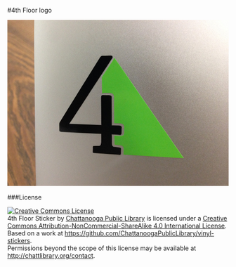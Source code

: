 #4th Floor logo

![Printed Sample](https://raw.githubusercontent.com/ChattanoogaPublicLibrary/vinyl-stickers/master/4th-Floor-Logo/printed-samples/1.JPG)

###License

<a rel="license" href="http://creativecommons.org/licenses/by-nc-sa/4.0/"><img alt="Creative Commons License" style="border-width:0" src="http://i.creativecommons.org/l/by-nc-sa/4.0/88x31.png" /></a><br /><span xmlns:dct="http://purl.org/dc/terms/" href="http://purl.org/dc/dcmitype/StillImage" property="dct:title" rel="dct:type">4th Floor Sticker</span> by <a xmlns:cc="http://creativecommons.org/ns#" href="http://chattlibrary.org" property="cc:attributionName" rel="cc:attributionURL">Chattanooga Public Library</a> is licensed under a <a rel="license" href="http://creativecommons.org/licenses/by-nc-sa/4.0/">Creative Commons Attribution-NonCommercial-ShareAlike 4.0 International License</a>.<br />Based on a work at <a xmlns:dct="http://purl.org/dc/terms/" href="https://github.com/ChattanoogaPublicLibrary/vinyl-stickers" rel="dct:source">https://github.com/ChattanoogaPublicLibrary/vinyl-stickers</a>.<br />Permissions beyond the scope of this license may be available at <a xmlns:cc="http://creativecommons.org/ns#" href="http://chattlibrary.org/contact" rel="cc:morePermissions">http://chattlibrary.org/contact</a>.